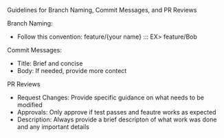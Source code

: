 Guidelines for Branch Naming, Commit Messages, and PR Reviews

Branch Naming:
- Follow this convention: feature/{your name} ::: EX> feature/Bob

Commit Messages: 
- Title: Brief and concise
- Body: If needed, provide more contect

PR Reviews
- Request Changes: Provide specific guidance on what needs to be modified
- Approvals: Only approve if test passes and feautre works as expected
- Description: Always provide a brief descripton of what work was done and any important details


